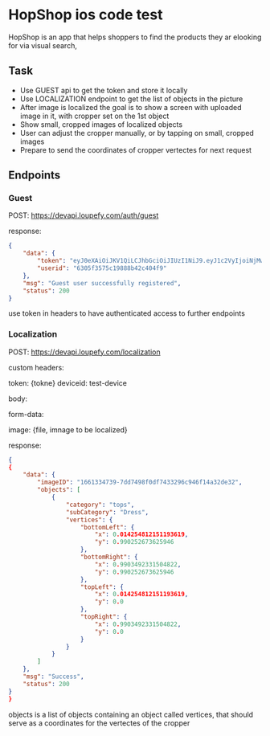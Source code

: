 # HopShop ios code test

HopShop is an app that helps shoppers to find the products they ar elooking for via visual search,

## Task

- Use GUEST api to get the token and store it locally
- Use LOCALIZATION endpoint to get the list of objects in the picture
- After image is localized the goal is to show a screen with uploaded image in it, with cropper set on the 1st object
- Show small, cropped images of localized objects
- User can adjust the cropper manually, or by tapping on small, cropped images
- Prepare to send the coordinates of cropper vertectes for next request

## Endpoints

### Guest

POST: https://devapi.loupefy.com/auth/guest

response:
```json
{
    "data": {
        "token": "eyJ0eXAiOiJKV1QiLCJhbGciOiJIUzI1NiJ9.eyJ1c2VyIjoiNjMwNWYzNTc1YzE5ODg4YjQyYzQwNGY5IiwiaWF0IjoxNjYxMzM0MzU5fQ.wfZUAqpPMhbuep_9ob50T1tKYRTLA96l2-Ix6g22RG4Q",
        "userid": "6305f3575c19888b42c404f9"
    },
    "msg": "Guest user successfully registered",
    "status": 200
}
```
use token in headers to have authenticated access to further endpoints

### Localization
POST: https://devapi.loupefy.com/localization

custom headers:

token: {tokne}
deviceid: test-device

body: 

form-data:

image: {file, imnage to be localized}

response:
```json
{
{
    "data": {
        "imageID": "1661334739-7dd7498f0df7433296c946f14a32de32",
        "objects": [
            {
                "category": "tops",
                "subCategory": "Dress",
                "vertices": {
                    "bottomLeft": {
                        "x": 0.014254812151193619,
                        "y": 0.990252673625946
                    },
                    "bottomRight": {
                        "x": 0.9903492331504822,
                        "y": 0.990252673625946
                    },
                    "topLeft": {
                        "x": 0.014254812151193619,
                        "y": 0.0
                    },
                    "topRight": {
                        "x": 0.9903492331504822,
                        "y": 0.0
                    }
                }
            }
        ]
    },
    "msg": "Success",
    "status": 200
}
}
```

objects is a list of objects containing an object called vertices, that should serve as a coordinates for the vertectes of the cropper
